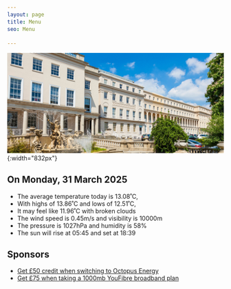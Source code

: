 ```yaml
---
layout: page
title: Menu
seo: Menu

---
```


![Logo](/images/logo.jpg){:width="832px"}

<!-- weather_marker starts -->
## On Monday, 31 March 2025

- The average temperature today is 13.08˚C,
- With highs of 13.86˚C and lows of 12.51˚C,
- It may feel like 11.96˚C with broken clouds
- The wind speed is 0.45m/s and visibility is 10000m
- The pressure is 1027hPa and humidity is 58%
- The sun will rise at 05:45 and set at 18:39

<!-- weather_marker ends -->

## Sponsors

- [Get £50 credit when switching to Octopus Energy](https://bit.ly/3oD1nnS)
- [Get £75 when taking a 1000mb YouFibre broadband plan](https://aklam.io/91zWhU?)



